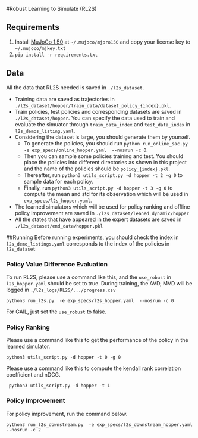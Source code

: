 #Robust Learning to Simulate (RL2S)
## Requirements
1. Install [MuJoCo 1.50](https://www.roboti.us/index.html) at `~/.mujoco/mjpro150` and copy your license key to `~/.mujoco/mjkey.txt`
2. `pip install -r requirements.txt`


## Data
All the data that RL2S needed is saved in `./l2s_dataset`.
- Training data are saved as trajectories in `./l2s_dataset/hopper/train_data/dataset_policy_{index}.pkl`. 
- Train policies, test policies and corresponding datasets are saved in `./l2s_dataset/hopper`. You can specify the data used to train and evaluate the simuator through `train_data_index` and `test_data_index` in `l2s_demos_listing.yaml`.
- Considering the dataset is large, you should generate them by yourself. 
    - To generate the policies, you should run `python run_online_sac.py  -e exp_specs/online_hopper.yaml  --nosrun -c 0`.
    - Then you can sample some policies training and test. You should place the policies into different directories as shown in this project and the name of the policies should be `policy_{index}.pkl`.
    - Thereafter, run `python3 utils_script.py -d hopper -t 2 -g 0` to sample data for each policy. 
    - Finally, run `python3 utils_script.py -d hopper -t 3 -g 0` to compute the mean and std for its observation which will be used in `exp_specs/l2s_hopper.yaml`.
- The learned simulators which will be used for policy ranking and offline policy improvement are saved in `./l2s_dataset/leaned_dynamic/hopper`
- All the states that have appeared in the expert datasets are saved in `./l2s_dataset/end_data/hopper.pkl`

##Running
Before running experiments, you should check the index in `l2s_demo_listings.yaml` corresponds to the index of the policies in `l2s_dataset`
### Policy Value Difference Evaluation
To run RL2S, please use a command like this, and the `use_robust` in `l2s_hopper.yaml` should be set to true. During training, the AVD, MVD will be logged in `./l2s_logs/RL2S/.../progress.csv`

`python3 run_l2s.py  -e exp_specs/l2s_hopper.yaml  --nosrun -c 0`

For GAIL, just set the `use_robust` to false.

### Policy Ranking
Please use a command like this to get the performance of the policy in the learned simulator.

`python3 utils_script.py -d hopper -t 0 -g 0`

Please use a command like this to compute the kendall rank correlation coefficient and nDCG.

` python3 utils_script.py -d hopper -t 1`

### Policy Improvement
For policy improvement, run the command below.

`python3 run_l2s_downstream.py  -e exp_specs/l2s_downstream_hopper.yaml  --nosrun -c 2`